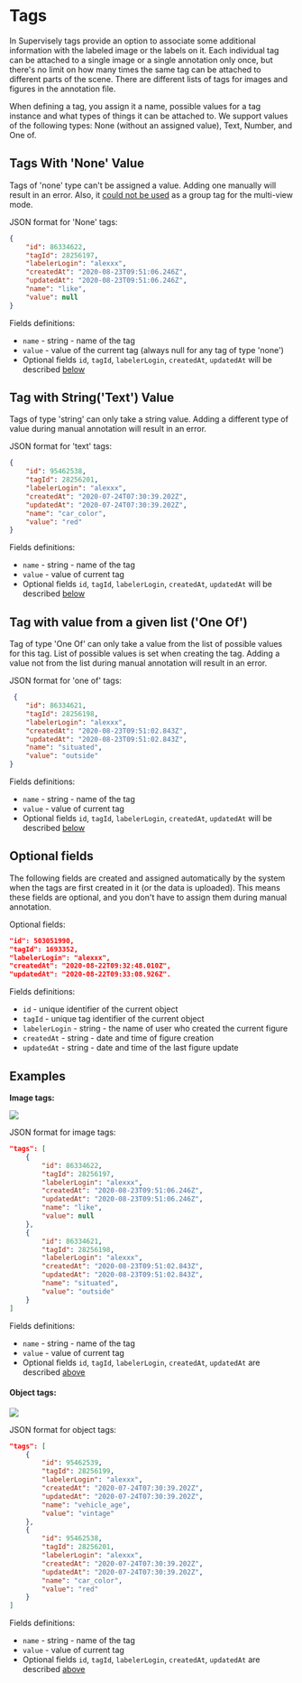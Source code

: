 # Tags

In Supervisely tags provide an option to associate some additional information with the labeled image or the labels on it. Each individual tag can be attached to a single image or a single annotation only once, but there's no limit on how many times the same tag can be attached to different parts of the scene. There are different lists of tags for images and figures in the annotation file.

When defining a tag, you assign it a name, possible values for a tag instance and what types of things it can be attached to. We support values of the following types: None (without an assigned value), Text, Number, and One of.

## Tags With 'None' Value

Tags of 'none' type can't be assigned a value. Adding one manually will result in an error. Also, it [could not be used](../supervisely-annotation-json-format/project-classes-and-tags.md#fields-definitions) as a group tag for the multi-view mode.

JSON format for 'None' tags:

```json
{
    "id": 86334622,
    "tagId": 28256197,
    "labelerLogin": "alexxx",
    "createdAt": "2020-08-23T09:51:06.246Z",
    "updatedAt": "2020-08-23T09:51:06.246Z",
    "name": "like",
    "value": null
}
```

Fields definitions:

* `name` - string - name of the tag
* `value` - value of the current tag (always null for any tag of type 'none')
* Optional fields `id`, `tagId`, `labelerLogin`, `createdAt`, `updatedAt` will be described [below](tags.md#optional-fields)

## Tag with String('Text') Value

Tags of type 'string' can only take a string value. Adding a different type of value during manual annotation will result in an error.

JSON format for 'text' tags:

```json
{
    "id": 95462538,
    "tagId": 28256201,
    "labelerLogin": "alexxx",
    "createdAt": "2020-07-24T07:30:39.202Z",
    "updatedAt": "2020-07-24T07:30:39.202Z",
    "name": "car_color",
    "value": "red"
}
```

Fields definitions:

* `name` - string - name of the tag
* `value` - value of current tag
* Optional fields `id`, `tagId`, `labelerLogin`, `createdAt`, `updatedAt` will be described [below](tags.md#optional-fields)

## Tag with value from a given list ('One Of')

Tag of type 'One Of' can only take a value from the list of possible values for this tag. List of possible values is set when creating the tag. Adding a value not from the list during manual annotation will result in an error.

JSON format for 'one of' tags:

```json
 {
    "id": 86334621,
    "tagId": 28256198,
    "labelerLogin": "alexxx",
    "createdAt": "2020-08-23T09:51:02.843Z",
    "updatedAt": "2020-08-23T09:51:02.843Z",
    "name": "situated",
    "value": "outside"
}
```

Fields definitions:

* `name` - string - name of the tag
* `value` - value of current tag
* Optional fields `id`, `tagId`, `labelerLogin`, `createdAt`, `updatedAt` will be described [below](tags.md#optional-fields)

## Optional fields

The following fields are created and assigned automatically by the system when the tags are first created in it (or the data is uploaded). This means these fields are optional, and you don't have to assign them during manual annotation.

Optional fields:

```json
"id": 503051990,
"tagId": 1693352,
"labelerLogin": "alexxx",
"createdAt": "2020-08-22T09:32:48.010Z",
"updatedAt": "2020-08-22T09:33:08.926Z".
```

Fields definitions:

* `id` - unique identifier of the current object
* `tagId` - unique tag identifier of the current object
* `labelerLogin` - string - the name of user who created the current figure
* `createdAt` - string - date and time of figure creation
* `updatedAt` - string - date and time of the last figure update

## Examples

**Image tags:**

![](../../.gitbook/assets/image\_tags.png)

JSON format for image tags:

```json
"tags": [
    {
        "id": 86334622,
        "tagId": 28256197,
        "labelerLogin": "alexxx",
        "createdAt": "2020-08-23T09:51:06.246Z",
        "updatedAt": "2020-08-23T09:51:06.246Z",
        "name": "like",
        "value": null
    },
    {
        "id": 86334621,
        "tagId": 28256198,
        "labelerLogin": "alexxx",
        "createdAt": "2020-08-23T09:51:02.843Z",
        "updatedAt": "2020-08-23T09:51:02.843Z",
        "name": "situated",
        "value": "outside"
    }
]
```

Fields definitions:

* `name` - string - name of the tag
* `value` - value of current tag
* Optional fields `id`, `tagId`, `labelerLogin`, `createdAt`, `updatedAt` are described [above](tags.md#optional-fields)

#### **Object tags:**

![](../../.gitbook/assets/object\_tags.png)

JSON format for object tags:

```json
"tags": [
    {
        "id": 95462539,
        "tagId": 28256199,
        "labelerLogin": "alexxx",
        "createdAt": "2020-07-24T07:30:39.202Z",
        "updatedAt": "2020-07-24T07:30:39.202Z",
        "name": "vehicle_age",
        "value": "vintage"
    },
    {
        "id": 95462538,
        "tagId": 28256201,
        "labelerLogin": "alexxx",
        "createdAt": "2020-07-24T07:30:39.202Z",
        "updatedAt": "2020-07-24T07:30:39.202Z",
        "name": "car_color",
        "value": "red"
    }
]
```

Fields definitions:

* `name` - string - name of the tag
* `value` - value of current tag
* Optional fields `id`, `tagId`, `labelerLogin`, `createdAt`, `updatedAt` are described [above](tags.md#optional-fields)
